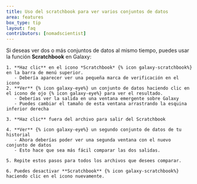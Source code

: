 ```yaml
---
title: Uso del scratchbook para ver varios conjuntos de datos
area: features
box_type: tip
layout: faq
contributors: [nomadscientist]
---
```


Si deseas ver dos o más conjuntos de datos al mismo tiempo, puedes usar la función **Scratchbook** en Galaxy:

    1. **Haz clic** en el icono *Scratchbook* {% icon galaxy-scratchbook%} en la barra de menú superior.
       - Debería aparecer ver una pequeña marca de verificación en el icono
    2. **Ver** {% icon galaxy-eye%} un conjunto de datos haciendo clic en el icono de ojo {% icon galaxy-eye%} para ver el resultado.
       - Deberías ver la salida en una ventana emergente sobre Galaxy
       - Puedes cambiar el tamaño de esta ventana arrastrando la esquina inferior derecha

    3. **Haz clic** fuera del archivo para salir del Scratchbook

    4. **Ver** {% icon galaxy-eye%} un segundo conjunto de datos de tu historial
       - Ahora deberías poder ver una segunda ventana con el nuevo conjunto de datos
       - Esto hace que sea más fácil comparar las dos salidas.

    5. Repite estos pasos para todos los archivos que desees comparar.
    
    6. Puedes desactivar **Scratchbook** {% icon galaxy-scratchbook%} haciendo clic en el icono nuevamente.
